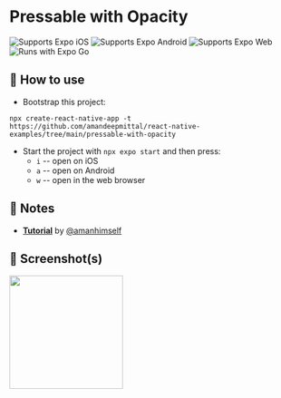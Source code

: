 # Pressable with Opacity

<p>
  <!-- iOS -->
  <img alt="Supports Expo iOS" longdesc="Supports Expo iOS" src="https://img.shields.io/badge/iOS-4630EB.svg?style=flat-square&logo=APPLE&labelColor=999999&logoColor=fff" />
  <!-- Android -->
  <img alt="Supports Expo Android" longdesc="Supports Expo Android" src="https://img.shields.io/badge/Android-4630EB.svg?style=flat-square&logo=ANDROID&labelColor=A4C639&logoColor=fff" />
  <!-- Web -->
  <img alt="Supports Expo Web" longdesc="Supports Expo Web" src="https://img.shields.io/badge/web-4630EB.svg?style=flat-square&logo=GOOGLE-CHROME&labelColor=4285F4&logoColor=fff" />
  <img alt="Runs with Expo Go" longdesc="Runs with Expo Go" src="https://img.shields.io/badge/Runs%20with%20Expo%20Go-4630EB.svg?style=flat-square&logo=EXPO&labelColor=f3f3f3&logoColor=000" />
</p>

## 🚀 How to use

- Bootstrap this project:

```shell
npx create-react-native-app -t https://github.com/amandeepmittal/react-native-examples/tree/main/pressable-with-opacity
```

- Start the project with `npx expo start` and then press:
  - `i` -- open on iOS
  - `a` -- open on Android
  - `w` -- open in the web browser

## 📝 Notes

- [**Tutorial**](https://blog.jscrambler.com/how-to-animate-a-header-view-on-scroll-with-react-native-animated/) by [@amanhimself][@amanhimself]

## 📲 Screenshot(s)

<img src="https://i.imgur.com/LDyiXIu.gif" width="200"/>

[@amanhimself]: https://twitter.com/amanhimself
